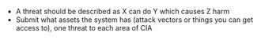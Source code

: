 * A threat should be described as X can do Y which causes Z harm
* Submit what assets the system has (attack vectors or things you can get access to), one threat to each area of CIA